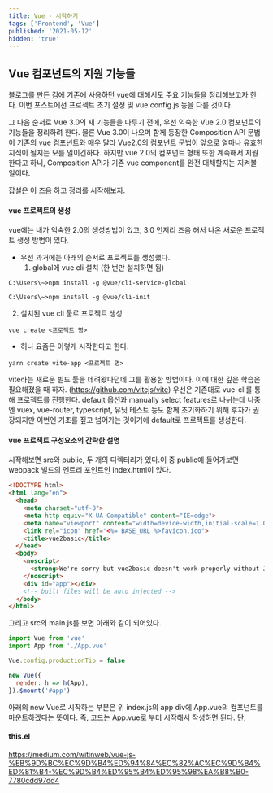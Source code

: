 ```yaml
---
title: Vue - 시작하기
tags: ['Frontend', 'Vue']
published: '2021-05-12'
hidden: 'true'
---
```

## Vue 컴포넌트의 지원 기능들
블로그를 만든 김에 기존에 사용하던 vue에 대해서도 주요 기능들을 정리해보고자 한다. 이번 포스트에선 프로젝트 초기 설정 및 vue.config.js 등을 다룰 것이다.

그 다음 순서로 Vue 3.0의 새 기능들을 다루기 전에, 우선 익숙한 Vue 2.0 컴포넌트의 기능들을 정리하려 한다. 물론 Vue 3.0이 나오며 함께 등장한 Composition API 문법이 기존의 vue 컴포넌트와 매우 달라 Vue2.0의 컴포넌트 문법이 앞으로 얼마나 유효한 지식이 될지는 모를 일이긴하다. 하지만 vue 2.0의 컴포넌트 형태 또한 계속해서 지원한다고 하니, Composition API가 기존 vue component를 완전 대체할지는 지켜볼 일이다.

 잡설은 이 즈음 하고 정리를 시작해보자.

#### vue 프로젝트의 생성
vue에는 내가 익숙한 2.0의 생성방법이 있고, 3.0 언저리 즈음 해서 나온 새로운 프로젝트 생성 방법이 있다.
+ 우선 과거에는 아래의 순서로 프로젝트를 생성했다.
  1. global에 vue cli 설치 (한 번만 설치하면 됨)
```
C:\Users\~>npm install -g @vue/cli-service-global

C:\Users\~>npm install -g @vue/cli-init
```
  2. 설치된 vue cli 툴로 프로젝트 생성
```
vue create <프로젝트 명>
```
+ 허나 요즘은 이렇게 시작한다고 한다.
```
yarn create vite-app <프로젝트 명>
```
vite라는 새로운 빌드 툴을 데려왔다던데 그를 활용한 방법이다. 이에 대한 깊은 학습은 필요해졌을 때 하자. (https://github.com/vitejs/vite) 우선은 기존대로 vue-cli를 통해 프로젝트를 진행한다. default 옵션과 manually select features로 나뉘는데 나중엔 vuex, vue-router, typescript, 유닛 테스트 등도 함께 초기화하기 위해 후자가 권장되지만 이번엔 기초를 짚고 넘어가는 것이기에 default로 프로젝트를 생성한다.

#### vue 프로잭트 구성요소의 간략한 설명
시작해보면 src와 public, 두 개의 디렉터리가 있다.이 중 public에 들어가보면 webpack 빌드의 엔트리 포인트인 index.html이 있다.
```html
<!DOCTYPE html>
<html lang="en">
  <head>
    <meta charset="utf-8">
    <meta http-equiv="X-UA-Compatible" content="IE=edge">
    <meta name="viewport" content="width=device-width,initial-scale=1.0">
    <link rel="icon" href="<%= BASE_URL %>favicon.ico">
    <title>vue2basic</title>
  </head>
  <body>
    <noscript>
      <strong>We're sorry but vue2basic doesn't work properly without JavaScript enabled. Please enable it to continue.</strong>
    </noscript>
    <div id="app"></div>
    <!-- built files will be auto injected -->
  </body>
</html>
```
그리고 src의 main.js를 보면 아래와 같이 되어있다.
```javascript
import Vue from 'vue'
import App from './App.vue'

Vue.config.productionTip = false

new Vue({
  render: h => h(App),
}).$mount('#app')
```
아래의 new Vue로 시작하는 부분은 위 index.js의 app div에 App.vue의 컴포넌트를 마운트하겠다는 뜻이다. 즉, 코드는 App.vue로 부터 시작해서 작성하면 된다. 단,

#### this.el
https://medium.com/witinweb/vue-js-%EB%9D%BC%EC%9D%B4%ED%94%84%EC%82%AC%EC%9D%B4%ED%81%B4-%EC%9D%B4%ED%95%B4%ED%95%98%EA%B8%B0-7780cdd97dd4
